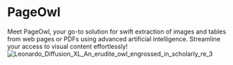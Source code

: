 # PageOwl
Meet PageOwl, your go-to solution for swift extraction of images and tables from web pages or PDFs using advanced artificial intelligence. Streamline your access to visual content effortlessly!
![Leonardo_Diffusion_XL_An_erudite_owl_engrossed_in_scholarly_re_3](https://github.com/SelimSavas/PageOwl/assets/48186387/ef2bb861-99ee-4328-982f-2098cca02ef5)
